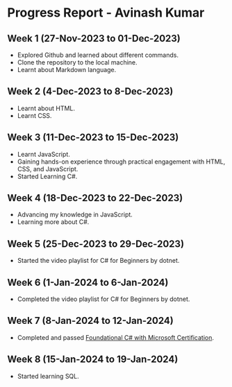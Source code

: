 # Progress Report - Avinash Kumar

## Week 1 (27-Nov-2023 to 01-Dec-2023)

  * Explored Github and learned about different commands.
  * Clone the repository to the local machine.
  * Learnt about Markdown language.

## Week 2 (4-Dec-2023 to 8-Dec-2023)

  * Learnt about HTML.
  * Learnt CSS.

## Week 3 (11-Dec-2023 to 15-Dec-2023)

  * Learnt JavaScript.
  * Gaining hands-on experience through practical engagement with HTML, CSS, and JavaScript.
  * Started Learning C#.

## Week 4 (18-Dec-2023 to 22-Dec-2023)

  * Advancing my knowledge in JavaScript.
  * Learning more about C#.
    
## Week 5 (25-Dec-2023 to 29-Dec-2023)

  * Started the video playlist for C# for Beginners by dotnet.

## Week 6 (1-Jan-2024 to 6-Jan-2024)

  * Completed the video playlist for C# for Beginners by dotnet.
 
## Week 7 (8-Jan-2024 to 12-Jan-2024)

  * Completed and passed [Foundational C# with Microsoft Certification](https://www.freecodecamp.org/certification/fcc3bd8af80-dd4e-4d07-aa31-7f6a7d36a828/foundational-c-sharp-with-microsoft).

## Week 8 (15-Jan-2024 to 19-Jan-2024)

  * Started learning SQL.


